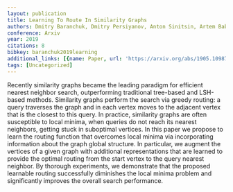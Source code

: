 ```yaml
---
layout: publication
title: Learning To Route In Similarity Graphs
authors: Dmitry Baranchuk, Dmitry Persiyanov, Anton Sinitsin, Artem Babenko
conference: Arxiv
year: 2019
citations: 8
bibkey: baranchuk2019learning
additional_links: [{name: Paper, url: 'https://arxiv.org/abs/1905.10987'}]
tags: [Uncategorized]
---
```

Recently similarity graphs became the leading paradigm for efficient nearest
neighbor search, outperforming traditional tree-based and LSH-based methods.
Similarity graphs perform the search via greedy routing: a query traverses the
graph and in each vertex moves to the adjacent vertex that is the closest to
this query. In practice, similarity graphs are often susceptible to local
minima, when queries do not reach its nearest neighbors, getting stuck in
suboptimal vertices. In this paper we propose to learn the routing function
that overcomes local minima via incorporating information about the graph
global structure. In particular, we augment the vertices of a given graph with
additional representations that are learned to provide the optimal routing from
the start vertex to the query nearest neighbor. By thorough experiments, we
demonstrate that the proposed learnable routing successfully diminishes the
local minima problem and significantly improves the overall search performance.